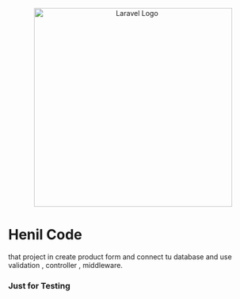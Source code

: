 <p align="center"><a href="https://laravel.com" target="_blank"><img src="https://raw.githubusercontent.com/laravel/art/master/logo-lockup/5%20SVG/2%20CMYK/1%20Full%20Color/laravel-logolockup-cmyk-red.svg" width="400" alt="Laravel Logo"></a></p>

<h1> Henil Code </h1> 

that project in create product form and connect tu database and use validation , controller , middleware.


<h3> Just for Testing </h3>

